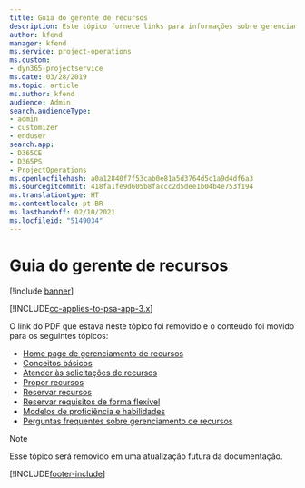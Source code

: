 ```yaml
---
title: Guia do gerente de recursos
description: Este tópico fornece links para informações sobre gerenciamento de recursos no Project Service Automation
author: kfend
manager: kfend
ms.service: project-operations
ms.custom:
- dyn365-projectservice
ms.date: 03/28/2019
ms.topic: article
ms.author: kfend
audience: Admin
search.audienceType:
- admin
- customizer
- enduser
search.app:
- D365CE
- D365PS
- ProjectOperations
ms.openlocfilehash: a0a12840f7f53cab0e81a5d3764d5c1a9d4df6a3
ms.sourcegitcommit: 418fa1fe9d605b8faccc2d5dee1b04b4e753f194
ms.translationtype: HT
ms.contentlocale: pt-BR
ms.lasthandoff: 02/10/2021
ms.locfileid: "5149034"
---
```

# <a name="resource-management-guide"></a>Guia do gerente de recursos

[!include [banner](../../includes/psa-now-project-operations.md)]

[!INCLUDE[cc-applies-to-psa-app-3.x](../../includes/cc-applies-to-psa-app-3x.md)]

O link do PDF que estava neste tópico foi removido e o conteúdo foi movido para os seguintes tópicos:

- [Home page de gerenciamento de recursos](../resource-management-home-page.md)
- [Conceitos básicos](../reports-key-concepts.md)
- [Atender às solicitações de recursos](../resource-management-fulfill-requests.md)
- [Propor recursos](../resource-management-propose-resources.md)
- [Reservar recursos](../resource-management-book-resources-scheduleboard.md)
- [Reservar requisitos de forma flexível](../resource-management-softbook-requirements.md)
- [Modelos de proficiência e habilidades](../resource-management-skills-proficiency.md)
- [Perguntas frequentes sobre gerenciamento de recursos](../resource-management-faq.md)

> [!NOTE]
> Esse tópico será removido em uma atualização futura da documentação. 


[!INCLUDE[footer-include](../../includes/footer-banner.md)]